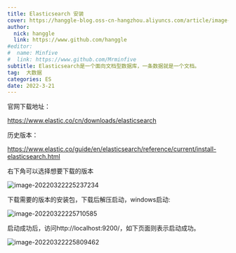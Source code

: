 ```yaml
---
title: Elasticsearch 安装
cover: https://hanggle-blog.oss-cn-hangzhou.aliyuncs.com/article/image-20220322224223753.png
author: 
  nick: hanggle
  link: https://www.github.com/hanggle
#editor:
#  name: Minfive
#  link: https://www.github.com/Mrminfive
subtitle: Elasticsearch是一个面向文档型数据库，一条数据就是一个文档。
tag:  大数据
categories: ES
date: 2022-3-21
---
```


官网下载地址：

https://www.elastic.co/cn/downloads/elasticsearch

历史版本：

https://www.elastic.co/guide/en/elasticsearch/reference/current/install-elasticsearch.html

右下角可以选择想要下载的版本

![image-20220322225237234](https://hanggle-blog.oss-cn-hangzhou.aliyuncs.com/article/image-20220322225237234.png)

下载需要的版本的安装包，下载后解压启动，windows启动:

![image-20220322225710585](https://hanggle-blog.oss-cn-hangzhou.aliyuncs.com/article/image-20220322225710585.png)



启动成功后，访问http://localhost:9200/，如下页面则表示启动成功。

![image-20220322225809462](https://hanggle-blog.oss-cn-hangzhou.aliyuncs.com/article/image-20220322225809462.png)
